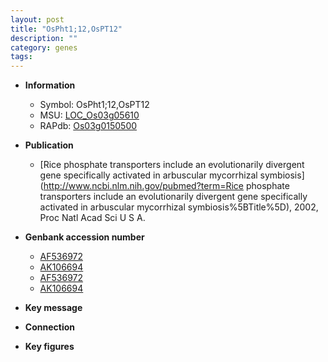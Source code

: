 ```yaml
---
layout: post
title: "OsPht1;12,OsPT12"
description: ""
category: genes
tags: 
---
```


* **Information**  
    + Symbol: OsPht1;12,OsPT12  
    + MSU: [LOC_Os03g05610](http://rice.plantbiology.msu.edu/cgi-bin/ORF_infopage.cgi?orf=LOC_Os03g05610)  
    + RAPdb: [Os03g0150500](http://rapdb.dna.affrc.go.jp/viewer/gbrowse_details/irgsp1?name=Os03g0150500)  

* **Publication**  
    + [Rice phosphate transporters include an evolutionarily divergent gene specifically activated in arbuscular mycorrhizal symbiosis](http://www.ncbi.nlm.nih.gov/pubmed?term=Rice phosphate transporters include an evolutionarily divergent gene specifically activated in arbuscular mycorrhizal symbiosis%5BTitle%5D), 2002, Proc Natl Acad Sci U S A.

* **Genbank accession number**  
    + [AF536972](http://www.ncbi.nlm.nih.gov/nuccore/AF536972)
    + [AK106694](http://www.ncbi.nlm.nih.gov/nuccore/AK106694)
    + [AF536972](http://www.ncbi.nlm.nih.gov/nuccore/AF536972)
    + [AK106694](http://www.ncbi.nlm.nih.gov/nuccore/AK106694)

* **Key message**  

* **Connection**  

* **Key figures**  


